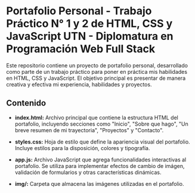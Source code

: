 # Portafolio Personal - Trabajo Práctico N° 1 y 2 de HTML, CSS y JavaScript UTN - Diplomatura en Programación Web Full Stack

Este repositorio contiene un proyecto de portafolio personal, desarrollado como parte de un trabajo práctico para poner en práctica mis habilidades en HTML, CSS y JavaScript. El objetivo principal es presentar de manera creativa y efectiva mi experiencia, habilidades y proyectos.

## Contenido

- **index.html:** Archivo principal que contiene la estructura HTML del portafolio, incluyendo secciones como "Inicio", "Sobre que hago", "Un breve resumen de mi trayectoria", "Proyectos" y "Contacto".

- **styles.css:** Hoja de estilo que define la apariencia visual del portafolio. Incluye estilos para la disposición, colores y tipografía.

- **app.js:** Archivo JavaScript que agrega funcionalidades interactivas al portafolio. Se utiliza para implementar efectos de cambio de imágen, validación de formularios y otras características dinámicas.

- **img/:** Carpeta que almacena las imágenes utilizadas en el portafolio.


